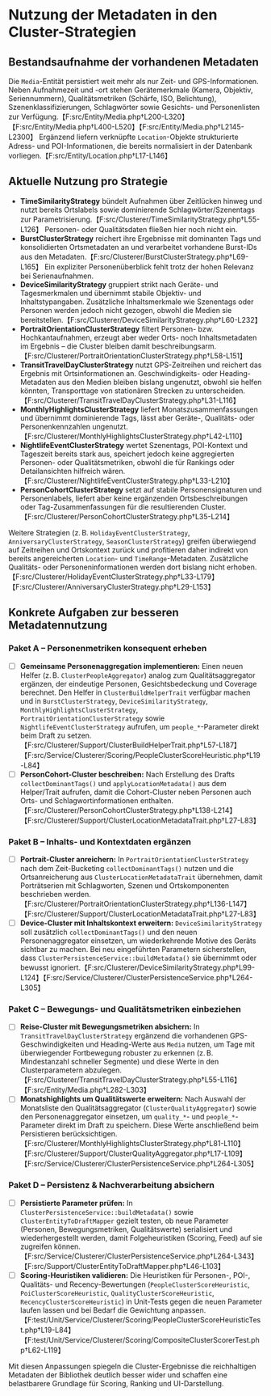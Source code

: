 # Nutzung der Metadaten in den Cluster-Strategien

## Bestandsaufnahme der vorhandenen Metadaten
Die `Media`-Entität persistiert weit mehr als nur Zeit- und GPS-Informationen. Neben Aufnahmezeit und -ort stehen Gerätemerkmale (Kamera, Objektiv, Seriennummern), Qualitätsmetriken (Schärfe, ISO, Belichtung), Szenenklassifizierungen, Schlagwörter sowie Gesichts- und Personenlisten zur Verfügung.【F:src/Entity/Media.php†L200-L320】【F:src/Entity/Media.php†L400-L520】【F:src/Entity/Media.php†L2145-L2300】 Ergänzend liefern verknüpfte `Location`-Objekte strukturierte Adress- und POI-Informationen, die bereits normalisiert in der Datenbank vorliegen.【F:src/Entity/Location.php†L17-L146】

## Aktuelle Nutzung pro Strategie
* **TimeSimilarityStrategy** bündelt Aufnahmen über Zeitlücken hinweg und nutzt bereits Ortslabels sowie dominierende Schlagwörter/Szenentags zur Parametrisierung.【F:src/Clusterer/TimeSimilarityStrategy.php†L55-L126】 Personen- oder Qualitätsdaten fließen hier noch nicht ein.
* **BurstClusterStrategy** reichert ihre Ergebnisse mit dominanten Tags und konsolidierten Ortsmetadaten an und verarbeitet vorhandene Burst-IDs aus den Metadaten.【F:src/Clusterer/BurstClusterStrategy.php†L69-L165】 Ein expliziter Personenüberblick fehlt trotz der hohen Relevanz bei Serienaufnahmen.
* **DeviceSimilarityStrategy** gruppiert strikt nach Geräte- und Tagesmerkmalen und übernimmt stabile Objektiv- und Inhaltstypangaben. Zusätzliche Inhaltsmerkmale wie Szenentags oder Personen werden jedoch nicht gezogen, obwohl die Medien sie bereitstellen.【F:src/Clusterer/DeviceSimilarityStrategy.php†L60-L232】
* **PortraitOrientationClusterStrategy** filtert Personen- bzw. Hochkantaufnahmen, erzeugt aber weder Orts- noch Inhaltsmetadaten im Ergebnis – die Cluster bleiben damit beschreibungsarm.【F:src/Clusterer/PortraitOrientationClusterStrategy.php†L58-L151】
* **TransitTravelDayClusterStrategy** nutzt GPS-Zeitreihen und reichert das Ergebnis mit Ortsinformationen an. Geschwindigkeits- oder Heading-Metadaten aus den Medien bleiben bislang ungenutzt, obwohl sie helfen könnten, Transporttage von stationären Strecken zu unterscheiden.【F:src/Clusterer/TransitTravelDayClusterStrategy.php†L31-L116】
* **MonthlyHighlightsClusterStrategy** liefert Monatszusammenfassungen und übernimmt dominierende Tags, lässt aber Geräte-, Qualitäts- oder Personenkennzahlen ungenutzt.【F:src/Clusterer/MonthlyHighlightsClusterStrategy.php†L42-L110】
* **NightlifeEventClusterStrategy** wertet Szenentags, POI-Kontext und Tageszeit bereits stark aus, speichert jedoch keine aggregierten Personen- oder Qualitätsmetriken, obwohl die für Rankings oder Detailansichten hilfreich wären.【F:src/Clusterer/NightlifeEventClusterStrategy.php†L33-L210】
* **PersonCohortClusterStrategy** setzt auf stabile Personensignaturen und Personenlabels, liefert aber keine ergänzenden Ortsbeschreibungen oder Tag-Zusammenfassungen für die resultierenden Cluster.【F:src/Clusterer/PersonCohortClusterStrategy.php†L35-L214】

Weitere Strategien (z. B. `HolidayEventClusterStrategy`, `AnniversaryClusterStrategy`, `SeasonClusterStrategy`) greifen überwiegend auf Zeitreihen und Ortskontext zurück und profitieren daher indirekt von bereits angereicherten `Location`- und `TimeRange`-Metadaten. Zusätzliche Qualitäts- oder Personeninformationen werden dort bislang nicht erhoben.【F:src/Clusterer/HolidayEventClusterStrategy.php†L33-L179】【F:src/Clusterer/AnniversaryClusterStrategy.php†L29-L153】

## Konkrete Aufgaben zur besseren Metadatennutzung

### Paket A – Personenmetriken konsequent erheben
- [ ] **Gemeinsame Personenaggregation implementieren:** Einen neuen Helfer (z. B. `ClusterPeopleAggregator`) analog zum Qualitätsaggregator ergänzen, der eindeutige Personen, Gesichtsbedeckung und Coverage berechnet. Den Helfer in `ClusterBuildHelperTrait` verfügbar machen und in `BurstClusterStrategy`, `DeviceSimilarityStrategy`, `MonthlyHighlightsClusterStrategy`, `PortraitOrientationClusterStrategy` sowie `NightlifeEventClusterStrategy` aufrufen, um `people_*`-Parameter direkt beim Draft zu setzen.【F:src/Clusterer/Support/ClusterBuildHelperTrait.php†L57-L187】【F:src/Service/Clusterer/Scoring/PeopleClusterScoreHeuristic.php†L19-L84】
- [ ] **PersonCohort-Cluster beschreiben:** Nach Erstellung des Drafts `collectDominantTags()` und `applyLocationMetadata()` aus dem Helper/Trait aufrufen, damit die Cohort-Cluster neben Personen auch Orts- und Schlagwortinformationen enthalten.【F:src/Clusterer/PersonCohortClusterStrategy.php†L138-L214】【F:src/Clusterer/Support/ClusterLocationMetadataTrait.php†L27-L83】

### Paket B – Inhalts- und Kontextdaten ergänzen
- [ ] **Portrait-Cluster anreichern:** In `PortraitOrientationClusterStrategy` nach dem Zeit-Bucketing `collectDominantTags()` nutzen und die Ortsanreicherung aus `ClusterLocationMetadataTrait` übernehmen, damit Porträtserien mit Schlagworten, Szenen und Ortskomponenten beschrieben werden.【F:src/Clusterer/PortraitOrientationClusterStrategy.php†L136-L147】【F:src/Clusterer/Support/ClusterLocationMetadataTrait.php†L27-L83】
- [ ] **Device-Cluster mit Inhaltskontext erweitern:** `DeviceSimilarityStrategy` soll zusätzlich `collectDominantTags()` und den neuen Personenaggregator einsetzen, um wiederkehrende Motive des Geräts sichtbar zu machen. Bei neu eingeführten Parametern sicherstellen, dass `ClusterPersistenceService::buildMetadata()` sie übernimmt oder bewusst ignoriert.【F:src/Clusterer/DeviceSimilarityStrategy.php†L99-L124】【F:src/Service/Clusterer/ClusterPersistenceService.php†L264-L305】

### Paket C – Bewegungs- und Qualitätsmetriken einbeziehen
- [ ] **Reise-Cluster mit Bewegungsmetriken absichern:** In `TransitTravelDayClusterStrategy` ergänzend die vorhandenen GPS-Geschwindigkeiten und Heading-Werte aus `Media` nutzen, um Tage mit überwiegender Fortbewegung robuster zu erkennen (z. B. Mindestanzahl schneller Segmente) und diese Werte in den Clusterparametern abzulegen.【F:src/Clusterer/TransitTravelDayClusterStrategy.php†L55-L116】【F:src/Entity/Media.php†L282-L303】
- [ ] **Monatshighlights um Qualitätswerte erweitern:** Nach Auswahl der Monatsliste den Qualitätsaggregator (`ClusterQualityAggregator`) sowie den Personenaggregator einsetzen, um `quality_*`- und `people_*`-Parameter direkt im Draft zu speichern. Diese Werte anschließend beim Persistieren berücksichtigen.【F:src/Clusterer/MonthlyHighlightsClusterStrategy.php†L81-L110】【F:src/Clusterer/Support/ClusterQualityAggregator.php†L17-L109】【F:src/Service/Clusterer/ClusterPersistenceService.php†L264-L305】

### Paket D – Persistenz & Nachverarbeitung absichern
- [ ] **Persistierte Parameter prüfen:** In `ClusterPersistenceService::buildMetadata()` sowie `ClusterEntityToDraftMapper` gezielt testen, ob neue Parameter (Personen, Bewegungsmetriken, Qualitätswerte) serialisiert und wiederhergestellt werden, damit Folgeheuristiken (Scoring, Feed) auf sie zugreifen können.【F:src/Service/Clusterer/ClusterPersistenceService.php†L264-L343】【F:src/Support/ClusterEntityToDraftMapper.php†L46-L103】
- [ ] **Scoring-Heuristiken validieren:** Die Heuristiken für Personen-, POI-, Qualitäts- und Recency-Bewertungen (`PeopleClusterScoreHeuristic`, `PoiClusterScoreHeuristic`, `QualityClusterScoreHeuristic`, `RecencyClusterScoreHeuristic`) in Unit-Tests gegen die neuen Parameter laufen lassen und bei Bedarf die Gewichtung anpassen.【F:test/Unit/Service/Clusterer/Scoring/PeopleClusterScoreHeuristicTest.php†L19-L84】【F:test/Unit/Service/Clusterer/Scoring/CompositeClusterScorerTest.php†L62-L119】

Mit diesen Anpassungen spiegeln die Cluster-Ergebnisse die reichhaltigen Metadaten der Bibliothek deutlich besser wider und schaffen eine belastbarere Grundlage für Scoring, Ranking und UI-Darstellung.

